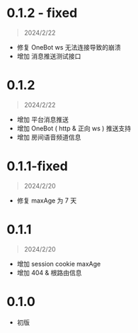 # 0.1.2 - fixed

> 2024/2/22

- 修复 OneBot ws 无法连接导致的崩溃
- 增加 消息推送测试接口

# 0.1.2

> 2024/2/22

- 增加 平台消息推送
- 增加 OneBot ( http & 正向 ws ) 推送支持
- 增加 房间语音频道信息

# 0.1.1-fixed

> 2024/2/20

- 修复 maxAge 为 7 天

# 0.1.1

> 2024/2/20

- 增加 session cookie maxAge
- 增加 404 & 根路由信息

# 0.1.0

- 初版
